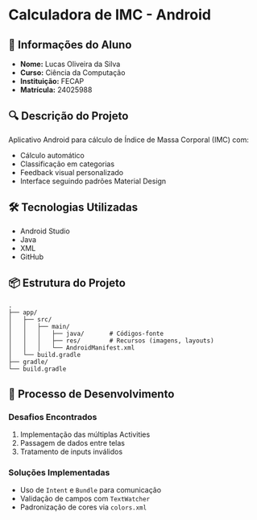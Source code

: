 # Calculadora de IMC - Android

## 📌 Informações do Aluno
- **Nome:** Lucas Oliveira da Silva
- **Curso:** Ciência da Computação
- **Instituição:** FECAP
- **Matrícula:** 24025988

## 🔍 Descrição do Projeto
Aplicativo Android para cálculo de Índice de Massa Corporal (IMC) com:
- Cálculo automático
- Classificação em categorias
- Feedback visual personalizado
- Interface seguindo padrões Material Design

## 🛠 Tecnologias Utilizadas
- Android Studio
- Java
- XML
- GitHub

## 📦 Estrutura do Projeto
```
.
├── app/
│   ├── src/
│   │   ├── main/
│   │   │   ├── java/       # Códigos-fonte
│   │   │   ├── res/        # Recursos (imagens, layouts)
│   │   │   └── AndroidManifest.xml
│   └── build.gradle
├── gradle/
└── build.gradle
```

## 🚀 Processo de Desenvolvimento
### Desafios Encontrados
1. Implementação das múltiplas Activities
2. Passagem de dados entre telas
3. Tratamento de inputs inválidos

### Soluções Implementadas
- Uso de `Intent` e `Bundle` para comunicação
- Validação de campos com `TextWatcher`
- Padronização de cores via `colors.xml`
